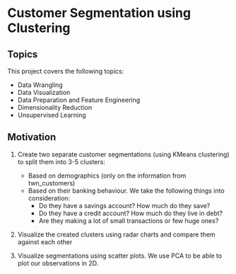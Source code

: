 # Customer Segmentation using Clustering

## Topics 
This project covers the following topics:
- Data Wrangling
- Data Visualization
- Data Preparation and Feature Engineering
- Dimensionality Reduction
- Unsupervised Learning

## Motivation
1. Create two separate customer segmentations (using KMeans clustering) to split them into 3-5 clusters:
    - Based on demographics (only on the information from twn_customers)
    - Based on their banking behaviour. We take the following things into consideration:
        - Do they have a savings account? How much do they save?
        - Do they have a credit account? How much do they live in debt?
        - Are they making a lot of small transactions or few huge ones?
        
2. Visualize the created clusters using radar charts and compare them against each other

3. Visualize segmentations using scatter plots. We use PCA to be able to plot our observations in 2D.

